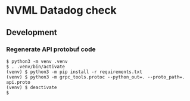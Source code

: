 # NVML Datadog check

## Development

### Regenerate API protobuf code

```shell
$ python3 -m venv .venv
$ . .venv/bin/activate
(venv) $ python3 -m pip install -r requirements.txt
(venv) $ python3 -m grpc_tools.protoc --python_out=. --proto_path=. api.proto
(venv) $ deactivate
$
```

